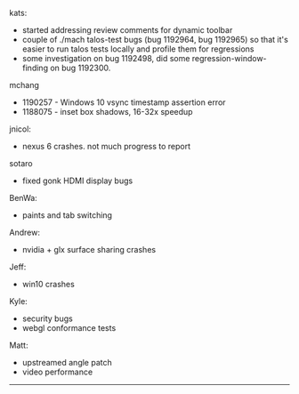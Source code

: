 kats:
* started addressing review comments for dynamic toolbar
* couple of ./mach talos-test bugs (bug 1192964, bug 1192965) so that it's easier to run talos tests locally and profile them for regressions
* some investigation on bug 1192498, did some regression-window-finding on bug 1192300.



mchang
* 1190257 - Windows 10 vsync timestamp assertion error
* 1188075 - inset box shadows, 16-32x speedup



jnicol:
* nexus 6 crashes. not much progress to report



sotaro
* fixed gonk HDMI display bugs



BenWa:
* paints and tab switching



Andrew:
* nvidia + glx surface sharing crashes



Jeff:
* win10 crashes



Kyle:
* security bugs
* webgl conformance tests



Matt:
* upstreamed angle patch
* video performance





________________


